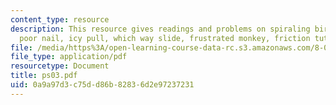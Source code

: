 ```yaml
---
content_type: resource
description: This resource gives readings and problems on spiraling bird, pity the
  poor nail, icy pull, which way slide, frustrated monkey, friction tutorial and others.
file: /media/https%3A/open-learning-course-data-rc.s3.amazonaws.com/8-01l-physics-i-classical-mechanics-fall-2005/0a9a97d3c75dd86b82836d2e97237231_ps03.pdf
file_type: application/pdf
resourcetype: Document
title: ps03.pdf
uid: 0a9a97d3-c75d-d86b-8283-6d2e97237231
---
```

